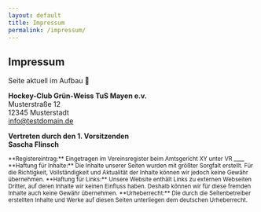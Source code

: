 ```yaml
---
layout: default
title: Impressum
permalink: /impressum/
---
```


## Impressum

Seite aktuell im Aufbau 🚀

**Hockey-Club Grün-Weiss TuS Mayen e.v.**  
Musterstraße 12  
12345 Musterstadt  
<span class="email-highlight"><a href="mailto:info@testdomain.de">info@testdomain.de</a></span>  


**Vertreten durch den 1. Vorsitzenden  
Sascha Flinsch**

<small>  
**Registereintrag:**  
Eingetragen im Vereinsregister beim Amtsgericht XY unter VR ____
</small>
<small>  
**Haftung für Inhalte:**  
Die Inhalte unserer Seiten wurden mit größter Sorgfalt erstellt. Für die Richtigkeit,  
Vollständigkeit und Aktualität der Inhalte können wir jedoch keine Gewähr übernehmen.
</small>  
<small>  
**Haftung für Links:**  
Unsere Website enthält Links zu externen Webseiten Dritter, auf deren Inhalte wir keinen Einfluss haben.  
Deshalb können wir für diese fremden Inhalte auch keine Gewähr übernehmen.
</small>
<small>  
**Urheberrecht:**  
Die durch die Seitenbetreiber erstellten Inhalte und Werke auf diesen Seiten unterliegen dem deutschen Urheberrecht.
</small>  
